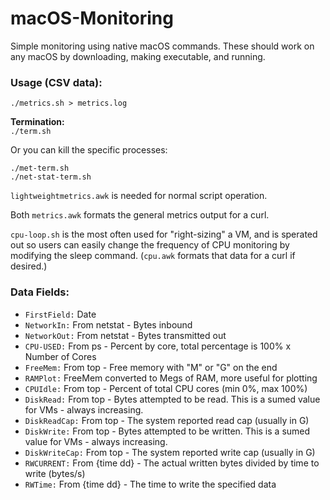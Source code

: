 # macOS-Monitoring
Simple monitoring using native macOS commands. These should work on any macOS by downloading, making executable, and running.

### Usage (CSV data):
`./metrics.sh > metrics.log`

**Termination:**  
`./term.sh`

Or you can kill the specific processes:  
```
./met-term.sh
./net-stat-term.sh
```

`lightweightmetrics.awk` is needed for normal script operation.  

Both `metrics.awk` formats the general metrics output for a curl.  

`cpu-loop.sh` is the most often used for "right-sizing" a VM, and is sperated out so users can easily change the frequency of CPU monitoring by modifying the sleep command. (`cpu.awk` formats that data for a curl if desired.)

### Data Fields:
- `FirstField:` Date
- `NetworkIn:` From netstat - Bytes inbound
- `NetworkOut:` From netstat - Bytes transmitted out
- `CPU-USED:` From ps - Percent by core, total percentage is 100% x Number of Cores
- `FreeMem:` From top - Free memory with "M" or "G" on the end
- `RAMPlot:` FreeMem converted to Megs of RAM, more useful for plotting
- `CPUIdle:` From top - Percent of total CPU cores (min 0%, max 100%)
- `DiskRead:` From top - Bytes attempted to be read. This is a sumed value for VMs - always increasing.
- `DiskReadCap:` From top - The system reported read cap (usually in G)
- `DiskWrite:` From top - Bytes attempted to be written. This is a sumed value for VMs - always increasing.
- `DiskWriteCap:` From top - The system reported write cap (usually in G)
- `RWCURRENT:` From {time dd} - The actual written bytes divided by time to write (bytes/s)
- `RWTime:` From {time dd} - The time to write the specified data
